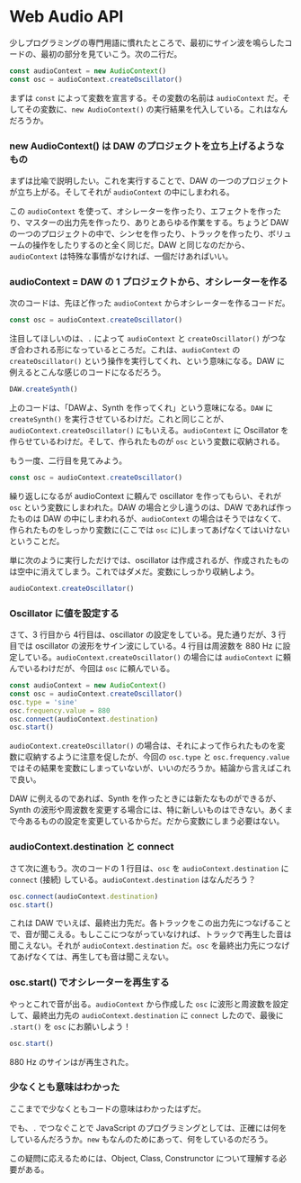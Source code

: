 # Web Audio API

少しプログラミングの専門用語に慣れたところで、最初にサイン波を鳴らしたコードの、最初の部分を見ていこう。次の二行だ。

```javascript
const audioContext = new AudioContext()
const osc = audioContext.createOscillator()
```

まずは `const` によって変数を宣言する。その変数の名前は `audioContext` だ。そしてその変数に、`new AudioContext()` の実行結果を代入している。これはなんだろうか。

### new AudioContext\(\) は DAW のプロジェクトを立ち上げるようなもの

まずは比喩で説明したい。これを実行することで、DAW の一つのプロジェクトが立ち上がる。そしてそれが `audioContext` の中にしまわれる。

この `audioContext` を使って、オシレーターを作ったり、エフェクトを作ったり、マスターの出力先を作ったり、ありとあらゆる作業をする。ちょうど DAW の一つのプロジェクトの中で、シンセを作ったり、トラックを作ったり、ボリュームの操作をしたりするのと全く同じだ。DAW と同じなのだから、`audioContext` は特殊な事情がなければ、一個だけあればいい。

### audioContext = DAW の 1 プロジェクトから、オシレーターを作る

次のコードは、先ほど作った `audioContext` からオシレーターを作るコードだ。

```javascript
const osc = audioContext.createOscillator()
```

注目してほしいのは、`.` によって `audioContext` と `createOscillator()` がつなぎ合わされる形になっているところだ。これは、`audioContext` の `createOscillator()` という操作を実行してくれ、という意味になる。DAW に例えるとこんな感じのコードになるだろう。

```javascript
DAW.createSynth()
```

上のコードは、「DAWよ、Synth を作ってくれ」という意味になる。`DAW` に `createSynth()` を実行させているわけだ。これと同じことが、`audioContext.createOscillator()` にもいえる。`audioContext` に Oscillator を作らせているわけだ。そして、作られたものが `osc` という変数に収納される。

もう一度、二行目を見てみよう。

```javascript
const osc = audioContext.createOscillator()
```

繰り返しになるが audioContext に頼んで oscillator を作ってもらい、それが `osc` という変数にしまわれた。DAW の場合と少し違うのは、DAW であれば作ったものは DAW の中にしまわれるが、`audioContext` の場合はそうではなくて、作られたものをしっかり変数に\(ここでは `osc` に\)しまってあげなくてはいけないということだ。

単に次のように実行しただけでは、oscillator は作成されるが、作成されたものは空中に消えてしまう。これではダメだ。変数にしっかり収納しよう。

```javascript
audioContext.createOscillator()
```

### Oscillator に値を設定する

さて、3 行目から 4行目は、oscillator の設定をしている。見た通りだが、3 行目では oscillator の波形をサイン波にしている。4 行目は周波数を 880 Hz に設定している。`audioContext.createOscillator()` の場合には `audioContext` に頼んでいるわけだが、今回は `osc` に頼んでいる。

```javascript
const audioContext = new AudioContext()
const osc = audioContext.createOscillator()
osc.type = 'sine'
osc.frequency.value = 880
osc.connect(audioContext.destination)
osc.start()
```

`audioContext.createOscillator()` の場合は、それによって作られたものを変数に収納するように注意を促したが、今回の `osc.type` と `osc.frequency.value` ではその結果を変数にしまっていないが、いいのだろうか。結論から言えばこれで良い。

DAW に例えるのであれば、Synth を作ったときには新たなものができるが、Synth の波形や周波数を変更する場合には、特に新しいものはできない。あくまで今あるものの設定を変更しているからだ。だから変数にしまう必要はない。

### audioContext.destination と connect

さて次に進もう。次のコードの 1 行目は、`osc` を `audioContext.destination` に `connect` \(接続\) している。`audioContext.destination` はなんだろう？

```javascript
osc.connect(audioContext.destination)
osc.start()
```

これは DAW でいえば、最終出力先だ。各トラックをこの出力先につなげることで、音が聞こえる。もしここにつながっていなければ、トラックで再生した音は聞こえない。それが `audioContext.destination` だ。`osc` を最終出力先につなげてあげなくては、再生しても音は聞こえない。

### osc.start\(\) でオシレーターを再生する

やっとこれで音が出る。`audioContext` から作成した `osc` に波形と周波数を設定して、最終出力先の `audioContext.destination` に `connect` したので、最後に `.start()` を `osc` にお願いしよう！

```javascript
osc.start()
```

880 Hz のサインはが再生された。

### 少なくとも意味はわかった

ここまでで少なくともコードの意味はわかったはずだ。

でも、`.` でつなぐことで JavaScript のプログラミングとしては、正確には何をしているんだろうか。`new` もなんのためにあって、何をしているのだろう。

この疑問に応えるためには、Object, Class, Construnctor について理解する必要がある。

